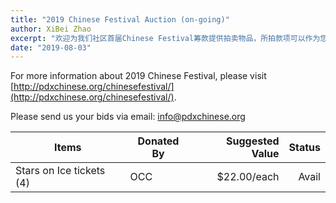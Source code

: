 ```yaml
---
title: "2019 Chinese Festival Auction (on-going)"
author: XiBei Zhao
excerpt: "欢迎为我们社区首届Chinese Festival筹款提供拍卖物品，所拍款项可以作为您的捐款，享受抵税待遇。感谢参加拍卖的个人和机构，因为大家的参与与奉献，我们才有可能筹办这个能够充分展示华人精神风貌的大型文化活动。"
date: "2019-08-03"
---
```


For more information about 2019 Chinese Festival, please visit [http://pdxchinese.org/chinesefestival/](http://pdxchinese.org/chinesefestival/).

Please send us your bids via email: [info@pdxchinese.org](mailto:info@pdxchinese.org)

| Items | Donated By | Suggested Value | Status |
| --- | --- | ---: | ---: |
| Stars on Ice tickets (4) | OCC | $22.00/each | Avail |
